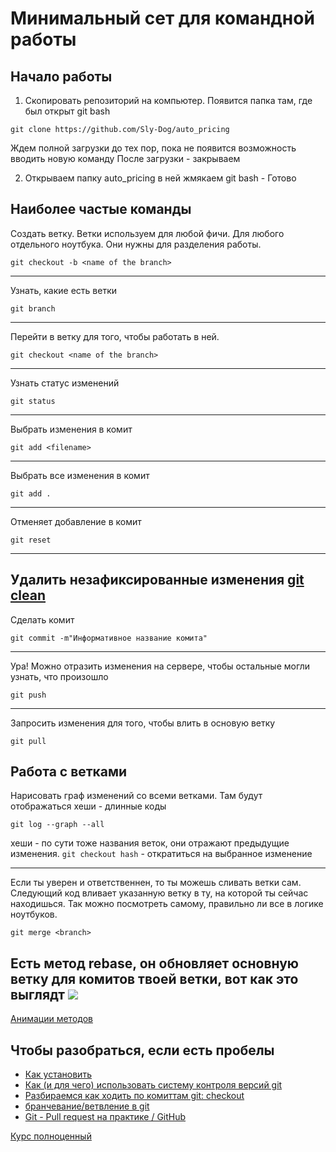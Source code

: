 # Минимальный сет для командной работы
## Начало работы
1. Скопировать репозиторий на компьютер. Появится папка там, где был открыт git bash
```
git clone https://github.com/Sly-Dog/auto_pricing
```
Ждем полной загрузки до тех пор, пока не появится возможность вводить новую команду
После загрузки - закрываем

2. Открываем папку auto_pricing в ней жмякаем git bash - Готово
## Наиболее частые команды
Создать ветку. Ветки используем для любой фичи. Для любого отдельного ноутбука. Они нужны для разделения работы.
```
git checkout -b <name of the branch>
```
---

Узнать, какие есть ветки
```
git branch
```
---
Перейти в ветку для того, чтобы работать в ней.
```
git checkout <name of the branch>
```
---
Узнать статус изменений
```
git status
```
---
Выбрать изменения в комит
```
git add <filename>
```
---
Выбрать все изменения в комит
```
git add .
```
---

Отменяет добавление в комит
```
git reset
```
---
Удалить незафиксированные изменения
[git clean](https://www.atlassian.com/ru/git/tutorials/undoing-changes/git-clean)
---
Сделать комит
```
git commit -m"Информативное название комита"
```
---
Ура! Можно отразить изменения на сервере, чтобы остальные могли узнать, что произошло
```
git push
```
---
Запросить изменения для того, чтобы влить в основую ветку
```
git pull
```

## Работа с ветками
Нарисовать граф изменений со всеми ветками. Там будут отображаться хеши -
длинные коды
```
git log --graph --all
```

хеши - по сути тоже названия веток, они отражают предыдущие изменения. 
`git checkout hash` - откратиться на выбранное изменение

---

Если ты уверен и ответственнен, то ты можешь сливать ветки сам. Cледующий
код вливает указанную ветку в ту, на которой ты сейчас находишься. Так можно
посмотреть самому, правильно ли все в логике ноутбуков.
```
git merge <branch>
```
Есть метод rebase, он обновляет основную ветку для комитов твоей ветки, вот как это выглядт
![](https://joprblob.azureedge.net/site/blog/50fa5f40-93ac-475e-895d-8724cc761d19/rebase.gif)
---
[Анимации методов](https://bool.dev/blog/detail/vizualizatsiya-poleznykh-git-komand)

## Чтобы разобраться, если есть пробелы
- [Как установить](https://youtu.be/GsG5roSGha0)
- [Как (и для чего) использовать систему контроля версий git](https://youtu.be/wvqiGJu3YmQ)
- [Разбираемся как ходить по комиттам git: checkout](https://youtu.be/jXKdGIV7O3w)
- [бранчевание/ветвление в git](https://youtu.be/GYVXVu7qgCE)
- [Git - Pull request на практике / GitHub](https://youtu.be/G_HKJJLozUc)

[Курс полноценный](https://youtu.be/xzEMA7rzN3Y)
